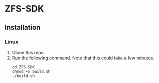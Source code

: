 # ZFS-SDK

## Installation

### Linux

1. Clone this repo
2. Run the following command. Note that this could take a few minutes.
    ```
    cd ZFS-SDK
    chmod +x build.sh
    ./build.sh
    ```   
